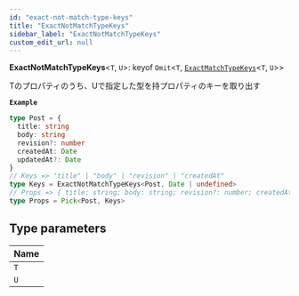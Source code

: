 ```yaml
---
id: "exact-not-match-type-keys"
title: "ExactNotMatchTypeKeys"
sidebar_label: "ExactNotMatchTypeKeys"
custom_edit_url: null
---
```


**ExactNotMatchTypeKeys**\<`T`, `U`\>: keyof `Omit`\<`T`, [`ExactMatchTypeKeys`](ExactMatchTypeKeys.md)\<`T`, `U`\>\>

Tのプロパティのうち、Uで指定した型を持プロパティのキーを取り出す

**`Example`**

```ts
type Post = {
  title: string
  body: string
  revision?: number
  createdAt: Date
  updatedAt?: Date
}
// Keys => "title" | "body" | "revision" | "createdAt"
type Keys = ExactNotMatchTypeKeys<Post, Date | undefined>
// Props => { title: string; body: string; revision?: number; createdAt: Date }
type Props = Pick<Post, Keys>
```

## Type parameters

| Name |
| :------ |
| `T` |
| `U` |
